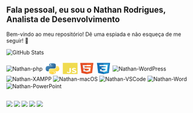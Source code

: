 ## Fala pessoal, eu sou o Nathan Rodrigues, Analista de Desenvolvimento

Bem-vindo ao meu repositório! Dê uma espiada e não esqueça de me seguir! 🚀

<picture>
  <source
    srcset="https://github-readme-stats.vercel.app/api?username=Nathanrods&show_icons=true&theme=dark&rank_icon=github"
    media="(prefers-color-scheme: dark)"
  />
  <source
    srcset="https://github-readme-stats.vercel.app/api?username=Nathanrods&show_icons=true&rank_icon=github"
    media="(prefers-color-scheme: light), (prefers-color-scheme: no-preference)"
  />
  <img src="https://github-readme-stats.vercel.app/api?username=Nathanrods&show_icons=true&rank_icon=github" alt="GitHub Stats" />
</picture>

<div style="display: inline_block"><br>
  <img align="center" alt="Nathan-php" height="40" width="50" src="https://cdn.jsdelivr.net/gh/devicons/devicon@latest/icons/php/php-original.svg">
  <img align="center" alt="Nathan-Python" height="35" width="45" src="https://raw.githubusercontent.com/devicons/devicon/master/icons/python/python-original.svg">
  <img align="center" alt="Nathan-Js" height="30" width="40" src="https://raw.githubusercontent.com/devicons/devicon/master/icons/javascript/javascript-plain.svg">
  <img align="center" alt="Nathan-HTML" height="30" width="40" src="https://raw.githubusercontent.com/devicons/devicon/master/icons/html5/html5-original.svg">
  <img align="center" alt="Nathan-CSS" height="30" width="40" src="https://raw.githubusercontent.com/devicons/devicon/master/icons/css3/css3-original.svg">
  <img align="center" alt="Nathan-WordPress" height="35" width="45" src="https://cdn.jsdelivr.net/gh/devicons/devicon/icons/wordpress/wordpress-plain.svg">
  <img align="center" alt="Nathan-XAMPP" height="40" width="50" src="https://www.svgrepo.com/show/354575/xampp.svg">
  <img align="center" alt="Nathan-macOS" height="35" width="45" src="https://www.svgrepo.com/show/303125/apple-logo.svg">
  <img align="center" alt="Nathan-VSCode" height="35" width="45" src="https://cdn.jsdelivr.net/gh/devicons/devicon/icons/vscode/vscode-original.svg">
  <img align="center" alt="Nathan-Word" height="40" width="40" src="https://www.svgrepo.com/show/374187/word.svg">
  <img align="center" alt="Nathan-PowerPoint" height="40" width="40" src="https://www.svgrepo.com/show/373989/powerpoint.svg">
</div>
  
  ##
 
<div> 
  <a href="https://www.instagram.com/nathan.rods/" target="_blank"><img src="https://img.shields.io/badge/-Instagram-%23E4405F?style=for-the-badge&logo=instagram&logoColor=white" target="_blank"></a> 
  <a href="mailto:nathanrod.ads@gmail.com"><img src="https://img.shields.io/badge/-Gmail-%23333?style=for-the-badge&logo=gmail&logoColor=white" target="_blank"></a>
  <a href="https://www.linkedin.com/in/nathanrod-ads/" target="_blank"><img src="https://img.shields.io/badge/-LinkedIn-%230077B5?style=for-the-badge&logo=linkedin&logoColor=white" target="_blank"></a> 
  <a href="https://nathanrods.github.io/index.html" target="_blank"><img src="https://img.shields.io/badge/Portifólio-9146FF?style=for-the-badge&logo=Portifolio&logoColor=white" target="_blank"></a>
  <a href="https://upper-solution.github.io/Portif-lio/" target="_blank"><img src="https://img.shields.io/badge/UpperResolution-7289DA?style=for-the-badge&logo=UpperResolution&logoColor=white" target="_blank"></a>
</div>
